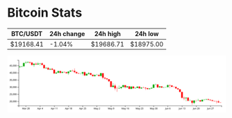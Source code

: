 # Bitcoin Stats

BTC/USDT|24h change|24h high|24h low|
|---|---|---|---|
|$19168.41|-1.04%|$19686.71|$18975.00|

<img src="./chart.svg">
